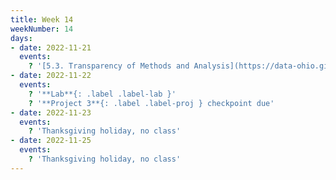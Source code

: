 ```yaml
---
title: Week 14
weekNumber: 14
days:
- date: 2022-11-21
  events:
    ? '[5.3. Transparency of Methods and Analysis](https://data-ohio.github.io/introductory-data-science/5/3/5_3_transparency.html)'
- date: 2022-11-22
  events:
    ? '**Lab**{: .label .label-lab }'
    ? '**Project 3**{: .label .label-proj } checkpoint due'
- date: 2022-11-23
  events:
    ? 'Thanksgiving holiday, no class'
- date: 2022-11-25
  events:
    ? 'Thanksgiving holiday, no class'
---
```

